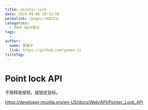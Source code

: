 ```yaml
---
title: pointer-lock
date: 2024-09-06 10:11:56
permalink: /pages/348231/
categories:
  - 《Web Api》笔记
tags:
  - 
author: 
  name: 夜猫子
  link: https://github.com/yemao-zi
titleTag: 
---
```

# Point lock API

不用释放按钮，就锁定鼠标。

https://developer.mozilla.org/en-US/docs/Web/API/Pointer_Lock_API

<!-- more -->